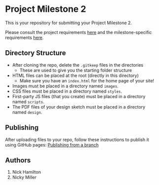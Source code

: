 # Project Milestone 2

This is your repository for submitting your Project Milestone 2.

Please consult the project requirements [here](https://w3.cs.jmu.edu/cs343/s24/projects/1/) and the milestone-specific requirements [here](https://w3.cs.jmu.edu/cs343/s24/projects/1/milestone/2/).

## Directory Structure

* After cloning the repo, delete the `.gitkeep` files in the directories
    * These are used to give you the starting folder structure
* HTML files can be placed at the root (directly in this directory)
    * Make sure you have an `index.html` for the home page of your site!
* Images must be placed in a directory named `images`.
* CSS files must be placed in a directory named `styles`.
* First-party JS files (that you create) must be placed in a directory named `scripts`.
* The PDF files of your design sketch must be placed in a directory named `design`.

## Publishing

After uploading files to your repo, follow these instructions to publish it using GitHub pages: [Publishing from a branch](https://docs.github.com/en/pages/getting-started-with-github-pages/configuring-a-publishing-source-for-your-github-pages-site#publishing-from-a-branch)

## Authors
1. Nick Hamilton
2. Nicky Miller